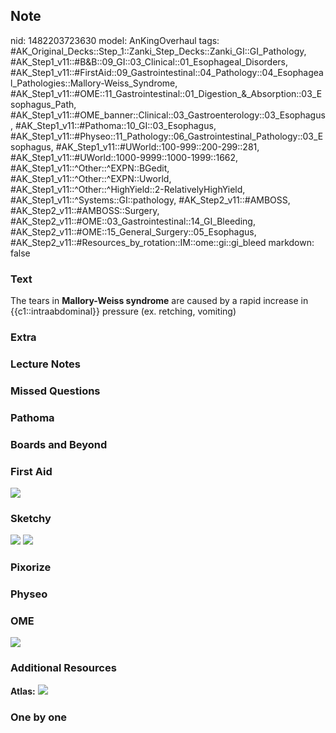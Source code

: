## Note
nid: 1482203723630
model: AnKingOverhaul
tags: #AK_Original_Decks::Step_1::Zanki_Step_Decks::Zanki_GI::GI_Pathology, #AK_Step1_v11::#B&B::09_GI::03_Clinical::01_Esophageal_Disorders, #AK_Step1_v11::#FirstAid::09_Gastrointestinal::04_Pathology::04_Esophageal_Pathologies::Mallory-Weiss_Syndrome, #AK_Step1_v11::#OME::11_Gastrointestinal::01_Digestion_&_Absorption::03_Esophagus_Path, #AK_Step1_v11::#OME_banner::Clinical::03_Gastroenterology::03_Esophagus, #AK_Step1_v11::#Pathoma::10_GI::03_Esophagus, #AK_Step1_v11::#Physeo::11_Pathology::06_Gastrointestinal_Pathology::03_Esophagus, #AK_Step1_v11::#UWorld::100-999::200-299::281, #AK_Step1_v11::#UWorld::1000-9999::1000-1999::1662, #AK_Step1_v11::^Other::^EXPN::BGedit, #AK_Step1_v11::^Other::^EXPN::Uworld, #AK_Step1_v11::^Other::^HighYield::2-RelativelyHighYield, #AK_Step1_v11::^Systems::GI::pathology, #AK_Step2_v11::#AMBOSS, #AK_Step2_v11::#AMBOSS::Surgery, #AK_Step2_v11::#OME::03_Gastrointestinal::14_GI_Bleeding, #AK_Step2_v11::#OME::15_General_Surgery::05_Esophagus, #AK_Step2_v11::#Resources_by_rotation::IM::ome::gi::gi_bleed
markdown: false

### Text
<div>
  The tears in <b>Mallory-Weiss syndrome</b> are caused by a rapid
  increase in {{c1::intraabdominal}} pressure (ex. retching,
  vomiting)
</div>

### Extra


### Lecture Notes


### Missed Questions


### Pathoma


### Boards and Beyond


### First Aid
<img src="tmpe3iXZ5.png">

### Sketchy
<img src="paste-291439300838466.jpg"> <img src="tmpfrWOJt.png">

### Pixorize


### Physeo


### OME
<div class="ome-widget">
  <a href=
  "https://onlinemeded.org/spa/gastroenterology/esophagus/acquire?ref=anki">
  <img src="_OME_AnkiFlashcards_Lesson_3.png"></a>
</div>

### Additional Resources
<b>Atlas:</b> <img src="tmpOguWbv.png">

### One by one

